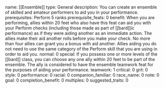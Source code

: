 name: [[Ensemble]]
type: General
description: You can create an ensemble of skilled and amateur performers to aid you in your performance.
prerequisites: Perform 5 ranks
prerequisite_feats: 0
benefit: When you are performing, allies within 20 feet who also have this feat can aid you with your Perform checks (including those made as part of [[bard]]ic performance) as if they were aiding another as an immediate action. The allies make their aid another rolls before you make your check. No more than four allies can grant you a bonus with aid another. Allies aiding you do not need to use the same category of the Perform skill that you are using in order to aid you.
normal: 0
special: If you possess one or more levels of the [[bard]] class, you can choose any one ally within 20 feet to be part of the ensemble. The ally is considered to have the ensemble teamwork feat for the purposes of aiding your performance.
teamwork: 1
critical: 0
grit: 0
style: 0
performance: 0
racial: 0
companion_familiar: 0
race_name: 0
note: 0
goal: 0
completion_benefit: 0
multiples: 0
suggested_traits: 0
